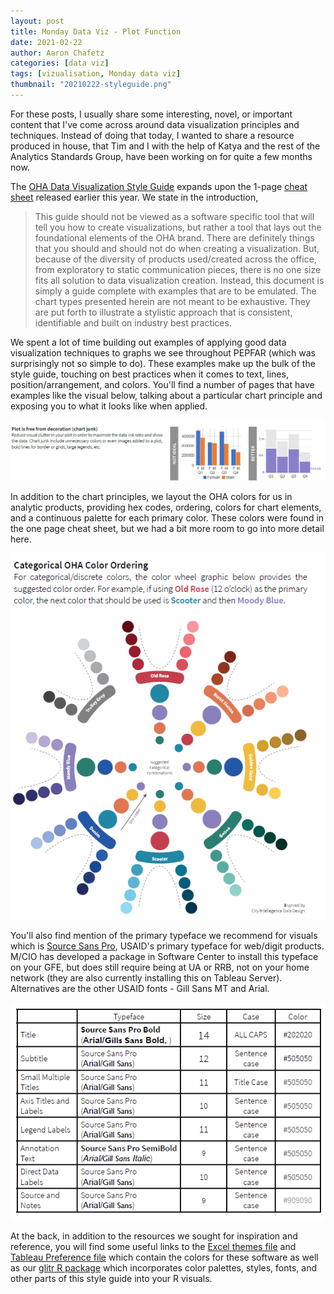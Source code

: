 ```yaml
---
layout: post
title: Monday Data Viz - Plot Function
date: 2021-02-22
author: Aaron Chafetz
categories: [data viz]
tags: [vizualisation, Monday data viz]
thumbnail: "20210222-styleguide.png"
---
```


For these posts, I usually share some interesting, novel, or important content that I've come across around data visualization principles and techniques. Instead of doing that today, I wanted to share a resource produced in house, that Tim and I with the help of Katya and the rest of the Analytics Standards Group, have been working on for quite a few months now.

The [OHA Data Visualization Style Guide](https://issuu.com/achafetz/docs/oha_styleguide) expands upon the 1-page [cheat sheet](https://sites.google.com/a/usaid.gov/gh-oha/home/oha-data-tools-resources/-oha-data-visualization-style-guide-cheat-sheet) released earlier this year. We state in the introduction,

> This guide should not be viewed as a software specific tool that will tell you how to create visualizations, but rather a tool that lays out the foundational elements of the OHA brand. There are definitely things that you should and should not do when creating a visualization. But, because of the diversity of products used/created across the office, from exploratory to static communication pieces, there is no one size fits all solution to data visualization creation. Instead, this document is simply a guide complete with examples that are to be emulated. The chart types presented herein are not meant to be exhaustive. They are put forth to illustrate a stylistic approach that is consistent, identifiable and built on industry best practices.

We spent a lot of time building out examples of applying good data visualization techniques to graphs we see throughout PEPFAR (which was surprisingly not so simple to do). These examples make up the bulk of the style guide, touching on best practices when it comes to text, lines, position/arrangement, and colors.  You'll find a number of pages that have examples like the visual below, talking about a particular chart principle and exposing you to what it looks like when applied.

![form function](/assets/images/posts/20210222-chartprinciples.png)

In addition to the chart principles, we layout the OHA colors for us in analytic products, providing hex codes, ordering, colors for chart elements, and a continuous palette for each primary color. These colors were found in the one page cheat sheet, but we had a bit more room to go into more detail here.

![OHA colorwheel](/assets/images/posts/20210222-colorwheel.png)

You'll also find mention of the primary typeface we recommend for visuals which is [Source Sans Pro](https://fonts.google.com/specimen/Source+Sans+Pro?preview.text_type=custom&query=source+sans), USAID's primary typeface for web/digit products. M/CIO has developed a package in Software Center to install this typeface on your GFE, but does still require being at UA or RRB, not on your home network (they are also currently installing this on Tableau Server). Alternatives are the other USAID fonts  - Gill Sans MT and Arial.

![typography table](/assets/images/posts/20210222-typography-table.png)

At the back, in addition to the resources we sought for inspiration and reference, you will find some useful links to the [Excel themes file](https://drive.google.com/file/d/1ACgcNAKXlbtQFUVyKgxBYj8V4nrGG5SQ/view?usp=sharing) and [Tableau Preference file](https://drive.google.com/file/d/15qhLsQKflVFX-H3KhEK7vRIafQqjOkgF/view?usp=sharing) which contain the colors for these software as well as our [glitr R package](http://github.com/USAID-OHA-SI/glitr) which incorporates color palettes, styles, fonts, and other parts of this style guide into your R visuals.